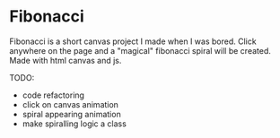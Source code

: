 # Fibonacci

Fibonacci is a short canvas project I made when I was bored.
Click anywhere on the page and a "magical" fibonacci spiral will be created.
Made with html canvas and js.

TODO:
- code refactoring
- click on canvas animation
- spiral appearing animation
- make spiralling logic a class